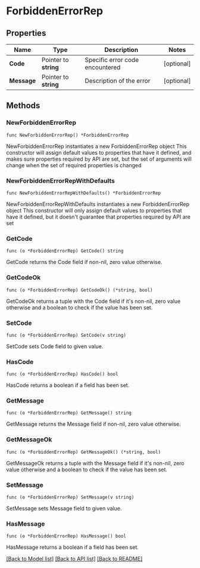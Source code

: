 # ForbiddenErrorRep

## Properties

Name | Type | Description | Notes
------------ | ------------- | ------------- | -------------
**Code** | Pointer to **string** | Specific error code encountered | [optional] 
**Message** | Pointer to **string** | Description of the error | [optional] 

## Methods

### NewForbiddenErrorRep

`func NewForbiddenErrorRep() *ForbiddenErrorRep`

NewForbiddenErrorRep instantiates a new ForbiddenErrorRep object
This constructor will assign default values to properties that have it defined,
and makes sure properties required by API are set, but the set of arguments
will change when the set of required properties is changed

### NewForbiddenErrorRepWithDefaults

`func NewForbiddenErrorRepWithDefaults() *ForbiddenErrorRep`

NewForbiddenErrorRepWithDefaults instantiates a new ForbiddenErrorRep object
This constructor will only assign default values to properties that have it defined,
but it doesn't guarantee that properties required by API are set

### GetCode

`func (o *ForbiddenErrorRep) GetCode() string`

GetCode returns the Code field if non-nil, zero value otherwise.

### GetCodeOk

`func (o *ForbiddenErrorRep) GetCodeOk() (*string, bool)`

GetCodeOk returns a tuple with the Code field if it's non-nil, zero value otherwise
and a boolean to check if the value has been set.

### SetCode

`func (o *ForbiddenErrorRep) SetCode(v string)`

SetCode sets Code field to given value.

### HasCode

`func (o *ForbiddenErrorRep) HasCode() bool`

HasCode returns a boolean if a field has been set.

### GetMessage

`func (o *ForbiddenErrorRep) GetMessage() string`

GetMessage returns the Message field if non-nil, zero value otherwise.

### GetMessageOk

`func (o *ForbiddenErrorRep) GetMessageOk() (*string, bool)`

GetMessageOk returns a tuple with the Message field if it's non-nil, zero value otherwise
and a boolean to check if the value has been set.

### SetMessage

`func (o *ForbiddenErrorRep) SetMessage(v string)`

SetMessage sets Message field to given value.

### HasMessage

`func (o *ForbiddenErrorRep) HasMessage() bool`

HasMessage returns a boolean if a field has been set.


[[Back to Model list]](../README.md#documentation-for-models) [[Back to API list]](../README.md#documentation-for-api-endpoints) [[Back to README]](../README.md)



